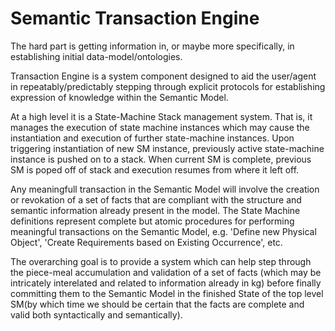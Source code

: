 # Semantic Transaction Engine

The hard part is getting information in, or maybe more specifically, in establishing initial data-model/ontologies.

Transaction Engine is a system component designed to aid the user/agent in repeatably/predictably stepping through explicit protocols for establishing expression of knowledge within the Semantic Model.

At a high level it is a State-Machine Stack management system. That is, it manages the execution of state machine instances which may cause the instantiation and execution of further state-machine instances.  Upon triggering instantiation of new SM instance, previously active state-machine instance is pushed on to a stack. When current SM is complete, previous SM is poped off of stack and execution resumes from where it left off.

Any meaningfull transaction in the Semantic Model will involve the creation or revokation of a set of facts that are compliant with the structure and semantic information already present in the model. The State Machine definitions represent complete but atomic procedures for performing meaningful transactions on the Semantic Model, e.g. 'Define new Physical Object', 'Create Requirements based on Existing Occurrence', etc.

The overarching goal is to provide a system which can help step through the piece-meal accumulation and validation of a set of facts (which may be intricately interelated and related to information already in kg) before finally committing them to the Semantic Model in the finished State of the top level SM(by which time we should be certain that the facts are complete and valid both syntactically and semantically).
